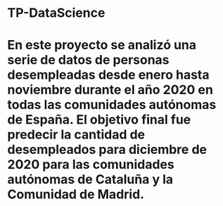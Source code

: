 # TP-DataScience

# En este proyecto se analizó una serie de datos de personas desempleadas desde enero hasta noviembre durante el año 2020 en todas las comunidades autónomas de España. El objetivo final fue predecir la cantidad de desempleados para diciembre de 2020 para las comunidades autónomas de Cataluña y la Comunidad de Madrid.
